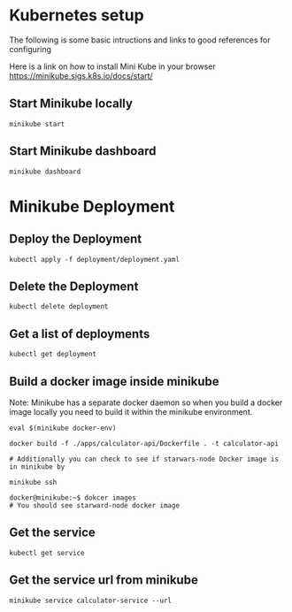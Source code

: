 # Kubernetes setup

The following is some basic intructions and links to good references for configuring

Here is a link on how to install Mini Kube in your browser
https://minikube.sigs.k8s.io/docs/start/


## Start Minikube locally
```
minikube start
```

## Start Minikube dashboard

```
minikube dashboard
```

# Minikube Deployment

## Deploy the Deployment
```
kubectl apply -f deployment/deployment.yaml
```

## Delete the Deployment 
```
kubectl delete deployment
```

## Get a list of deployments

```
kubectl get deployment
```

## Build a docker image inside minikube
Note: Minikube has a separate docker daemon so when you build a docker image locally you need to build it within the minikube environment.

```
eval $(minikube docker-env)

docker build -f ./apps/calculator-api/Dockerfile . -t calculator-api 

# Additionally you can check to see if starwars-node Docker image is in minikube by

minikube ssh

docker@minikube:~$ dokcer images
# You should see starward-node docker image
```

## Get the service

```
kubectl get service
```

## Get the service url from minikube

```
minikube service calculator-service --url
```